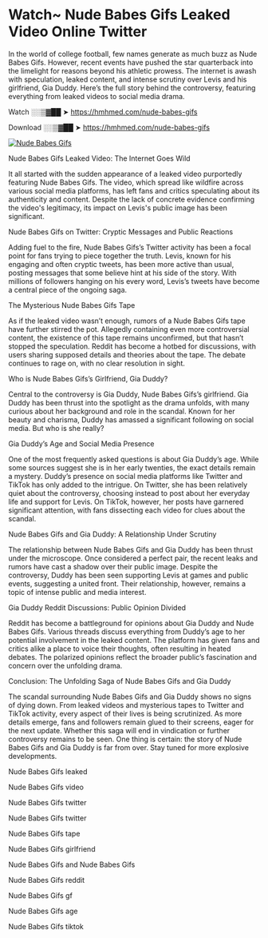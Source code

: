 # Watch~ Nude Babes Gifs Leaked Video Online Twitter

In the world of college football, few names generate as much buzz as Nude Babes Gifs. However, recent events have pushed the star quarterback into the limelight for reasons beyond his athletic prowess. The internet is awash with speculation, leaked content, and intense scrutiny over Levis and his girlfriend, Gia Duddy. Here’s the full story behind the controversy, featuring everything from leaked videos to social media drama.

Watch ░░▒▓██ ➤ https://hmhmed.com/nude-babes-gifs

Download ░░▒▓██ ➤ https://hmhmed.com/nude-babes-gifs

[![Nude Babes Gifs](https://i.imgur.com/dJHk4Zq.gif)](https://hmhmed.com/nude-babes-gifs)

Nude Babes Gifs Leaked Video: The Internet Goes Wild

It all started with the sudden appearance of a leaked video purportedly featuring Nude Babes Gifs. The video, which spread like wildfire across various social media platforms, has left fans and critics speculating about its authenticity and content. Despite the lack of concrete evidence confirming the video's legitimacy, its impact on Levis's public image has been significant.

Nude Babes Gifs on Twitter: Cryptic Messages and Public Reactions

Adding fuel to the fire, Nude Babes Gifs’s Twitter activity has been a focal point for fans trying to piece together the truth. Levis, known for his engaging and often cryptic tweets, has been more active than usual, posting messages that some believe hint at his side of the story. With millions of followers hanging on his every word, Levis’s tweets have become a central piece of the ongoing saga.

The Mysterious Nude Babes Gifs Tape

As if the leaked video wasn’t enough, rumors of a Nude Babes Gifs tape have further stirred the pot. Allegedly containing even more controversial content, the existence of this tape remains unconfirmed, but that hasn’t stopped the speculation. Reddit has become a hotbed for discussions, with users sharing supposed details and theories about the tape. The debate continues to rage on, with no clear resolution in sight.

Who is Nude Babes Gifs’s Girlfriend, Gia Duddy?

Central to the controversy is Gia Duddy, Nude Babes Gifs’s girlfriend. Gia Duddy has been thrust into the spotlight as the drama unfolds, with many curious about her background and role in the scandal. Known for her beauty and charisma, Duddy has amassed a significant following on social media. But who is she really?

Gia Duddy’s Age and Social Media Presence

One of the most frequently asked questions is about Gia Duddy’s age. While some sources suggest she is in her early twenties, the exact details remain a mystery. Duddy’s presence on social media platforms like Twitter and TikTok has only added to the intrigue. On Twitter, she has been relatively quiet about the controversy, choosing instead to post about her everyday life and support for Levis. On TikTok, however, her posts have garnered significant attention, with fans dissecting each video for clues about the scandal.

Nude Babes Gifs and Gia Duddy: A Relationship Under Scrutiny

The relationship between Nude Babes Gifs and Gia Duddy has been thrust under the microscope. Once considered a perfect pair, the recent leaks and rumors have cast a shadow over their public image. Despite the controversy, Duddy has been seen supporting Levis at games and public events, suggesting a united front. Their relationship, however, remains a topic of intense public and media interest.

Gia Duddy Reddit Discussions: Public Opinion Divided

Reddit has become a battleground for opinions about Gia Duddy and Nude Babes Gifs. Various threads discuss everything from Duddy’s age to her potential involvement in the leaked content. The platform has given fans and critics alike a place to voice their thoughts, often resulting in heated debates. The polarized opinions reflect the broader public’s fascination and concern over the unfolding drama.

Conclusion: The Unfolding Saga of Nude Babes Gifs and Gia Duddy

The scandal surrounding Nude Babes Gifs and Gia Duddy shows no signs of dying down. From leaked videos and mysterious tapes to Twitter and TikTok activity, every aspect of their lives is being scrutinized. As more details emerge, fans and followers remain glued to their screens, eager for the next update. Whether this saga will end in vindication or further controversy remains to be seen. One thing is certain: the story of Nude Babes Gifs and Gia Duddy is far from over. Stay tuned for more explosive developments.

Nude Babes Gifs leaked

Nude Babes Gifs video

Nude Babes Gifs twitter

Nude Babes Gifs twitter

Nude Babes Gifs tape

Nude Babes Gifs girlfriend

Nude Babes Gifs and Nude Babes Gifs

Nude Babes Gifs reddit

Nude Babes Gifs gf

Nude Babes Gifs age

Nude Babes Gifs tiktok
